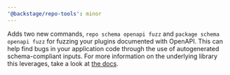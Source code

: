 ```yaml
---
'@backstage/repo-tools': minor
---
```


Adds two new commands, `repo schema openapi fuzz` and `package schema openapi fuzz` for fuzzing your plugins documented with OpenAPI. This can help find bugs in your application code through the use of autogenerated schema-compliant inputs. For more information on the underlying library this leverages, take a look at [the docs](https://schemathesis.readthedocs.io/en/stable/index.html).

